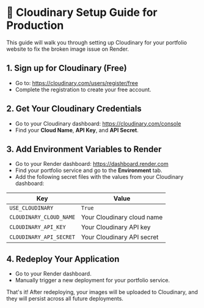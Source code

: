 # 🚀 Cloudinary Setup Guide for Production

This guide will walk you through setting up Cloudinary for your portfolio website to fix the broken image issue on Render.

## 1. Sign up for Cloudinary (Free)
- Go to: https://cloudinary.com/users/register/free
- Complete the registration to create your free account.

## 2. Get Your Cloudinary Credentials
- Go to your Cloudinary dashboard: https://cloudinary.com/console
- Find your **Cloud Name**, **API Key**, and **API Secret**.

## 3. Add Environment Variables to Render
- Go to your Render dashboard: https://dashboard.render.com
- Find your portfolio service and go to the **Environment** tab.
- Add the following secret files with the values from your Cloudinary dashboard:

| Key                     | Value                  |
|-------------------------|------------------------|
| `USE_CLOUDINARY`        | `True`                 |
| `CLOUDINARY_CLOUD_NAME` | Your Cloudinary cloud name |
| `CLOUDINARY_API_KEY`    | Your Cloudinary API key    |
| `CLOUDINARY_API_SECRET` | Your Cloudinary API secret |

## 4. Redeploy Your Application
- Go to your Render dashboard.
- Manually trigger a new deployment for your portfolio service.

That's it! After redeploying, your images will be uploaded to Cloudinary, and they will persist across all future deployments.

